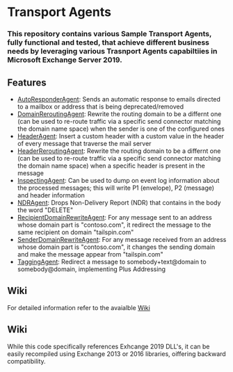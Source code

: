 # Transport Agents
### This repository contains various Sample Transport Agents, fully functional and tested, that achieve different business needs by leveraging various Trasnport Agents capabiltiies in Microsoft Exchange Server 2019. 

## Features

- [AutoResponderAgent](https://github.com/kavejo/TransportAgents/wiki/AutoResponderAgent): Sends an automatic response to emails directed to a mailbox or address that is being deprecated/removed
- [DomainReroutingAgent](https://github.com/kavejo/TransportAgents/wiki/DomainReroutingAgent): Rewrite the routing domain to be a differnt one (can be used to re-route traffic via a specific send connector matching the domain name space) when the sender is one of the configured ones
- [HeaderAgent](https://github.com/kavejo/TransportAgents/wiki/HeaderAgent): Insert a custom header with a custom value in the header of every message that traverse the mail server
- [HeaderReroutingAgent](https://github.com/kavejo/TransportAgents/wiki/HeaderReroutingAgent): Rewrite the routing domain to be a differnt one (can be used to re-route traffic via a specific send connector matching the domain name space) when a specific header is present in the message
- [InspectingAgent](https://github.com/kavejo/TransportAgents/wiki/InspectingAgent): Can be used to dump on event log information about the processed messages; this will write P1 (envelope), P2 (message) and header information
- [NDRAgent](https://github.com/kavejo/TransportAgents/wiki/NDRAgent): Drops Non-Delivery Report (NDR) that contains in the body the word "DELETE"
- [RecipientDomainRewriteAgent](https://github.com/kavejo/TransportAgents/wiki/RecipientDomainRewriteAgent): For any message sent to an address whose domain part is "contoso.com", it redirect the message to the same recipient on domain "tailspin.com"
- [SenderDomainRewriteAgent](https://github.com/kavejo/TransportAgents/wiki/SenderDomainRewriteAgent): For any message received from an address whose domain part is "contoso.com", it changes the sending domain and make the message appear from "tailspin.com"
- [TaggingAgent](https://github.com/kavejo/TransportAgents/wiki/TaggingAgent): Redirect a message to somebody+text@domain to somebody@domain, implementing Plus Addressing

## Wiki

For detailed information refer to the avaialble [Wiki](https://github.com/kavejo/TransportAgents/wiki)

## Wiki

While this code specifically references Exhcange 2019 DLL's, it can be easily recompiled using Exchange 2013 or 2016 libraries, oiffering backward compatibility.